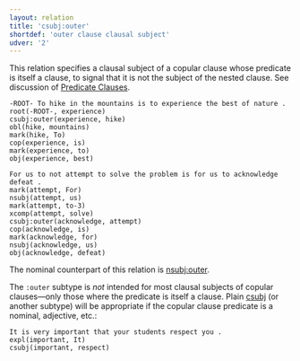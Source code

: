 ```yaml
---
layout: relation
title: 'csubj:outer'
shortdef: 'outer clause clausal subject'
udver: '2'
---
```


This relation specifies a clausal subject of a copular clause whose predicate is itself a clause, 
to signal that it is not the subject of the nested clause.
See discussion of [Predicate Clauses](../overview/complex-clauses.html#predicate-clauses).

~~~ sdparse
-ROOT- To hike in the mountains is to experience the best of nature .
root(-ROOT-, experience)
csubj:outer(experience, hike)
obl(hike, mountains)
mark(hike, To)
cop(experience, is)
mark(experience, to)
obj(experience, best)
~~~

~~~ sdparse
For us to not attempt to solve the problem is for us to acknowledge defeat .
mark(attempt, For)
nsubj(attempt, us)
mark(attempt, to-3)
xcomp(attempt, solve)
csubj:outer(acknowledge, attempt)
cop(acknowledge, is)
mark(acknowledge, for)
nsubj(acknowledge, us)
obj(acknowledge, defeat)
~~~

The nominal counterpart of this relation is [nsubj:outer]().

The `:outer` subtype is *not* intended for most clausal subjects of copular clauses—only those where the predicate is itself a clause. 
Plain [csubj]() (or another subtype) will be appropriate if the copular clause predicate is a nominal, adjective, etc.:

~~~ sdparse
It is very important that your students respect you .
expl(important, It)
csubj(important, respect)
~~~
